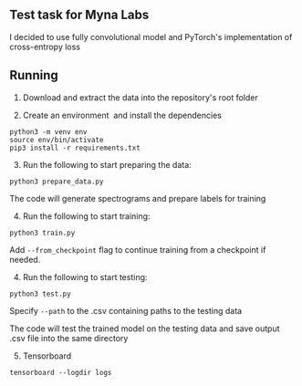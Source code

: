 ## Test task for Myna Labs

I decided to use fully convolutional model and PyTorch's implementation of cross-entropy loss


## Running

1. Download and extract the data into the repository's root folder

2. Create an environment  and install the dependencies
``` 
python3 -m venv env 
source env/bin/activate 
pip3 install -r requirements.txt 
```

3. Run the following to start preparing the data:
```
python3 prepare_data.py
```
The code will generate spectrograms and prepare labels for training

4. Run the following to start training:
```
python3 train.py
``` 
Add ```--from_checkpoint``` flag to continue training from a checkpoint if needed.

4. Run the following to start testing:

```
python3 test.py
```

Specify ```--path``` to the .csv containing paths to the testing data

The code will test the trained model on the testing data and save output .csv file into the same directory

5. Tensorboard

```
tensorboard --logdir logs
```
